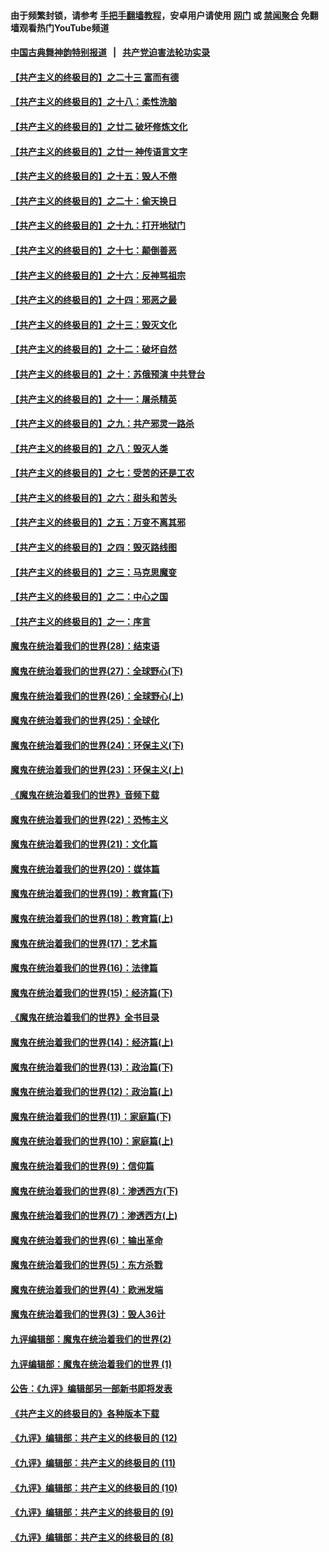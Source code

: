 #### 由于频繁封锁，请参考 [手把手翻墙教程](https://github.com/gfw-breaker/guides/wiki/)，安卓用户请使用 [网门](https://github.com/gfw-breaker/bn-android/blob/master/ogate.md?t=06010635) 或 [禁闻聚合](https://github.com/gfw-breaker/bn-android) 免翻墙观看热门YouTube频道 

#### [中国古典舞神韵特别报道](https://github.com/gfw-breaker/mh-news/blob/master/shenyun.md?t=06010635) &nbsp;&nbsp;|&nbsp;&nbsp; [共产党迫害法轮功实录](https://github.com/gfw-breaker/mh-news/blob/master/README.md?t=06010635)  

#### [【共产主义的终极目的】之二十三 富而有德](../pages/nsc422/n11283598.md?t=06010635) 

#### [【共产主义的终极目的】之十八：柔性洗脑](../pages/nsc422/n11199994.md?t=06010635) 

#### [【共产主义的终极目的】之廿二 破坏修炼文化](../pages/nsc422/n11245728.md?t=06010635) 

#### [【共产主义的终极目的】之廿一 神传语言文字](../pages/nsc422/n11263265.md?t=06010635) 

#### [【共产主义的终极目的】之十五：毁人不倦](../pages/nsc422/n11166792.md?t=06010635) 

#### [【共产主义的终极目的】之二十：偷天换日](../pages/nsc422/n11238846.md?t=06010635) 

#### [【共产主义的终极目的】之十九：打开地狱门](../pages/nsc422/n11206376.md?t=06010635) 

#### [【共产主义的终极目的】之十七：颠倒善恶](../pages/nsc422/n11179782.md?t=06010635) 

#### [【共产主义的终极目的】之十六：反神骂祖宗](../pages/nsc422/n11166798.md?t=06010635) 

#### [【共产主义的终极目的】之十四：邪恶之最](../pages/nsc422/n11150249.md?t=06010635) 

#### [【共产主义的终极目的】之十三：毁灭文化](../pages/nsc422/n11135227.md?t=06010635) 

#### [【共产主义的终极目的】之十二：破坏自然](../pages/nsc422/n11135214.md?t=06010635) 

#### [【共产主义的终极目的】之十：苏俄预演 中共登台](../pages/nsc422/n11118424.md?t=06010635) 

#### [【共产主义的终极目的】之十一：屠杀精英](../pages/nsc422/n11118442.md?t=06010635) 

#### [【共产主义的终极目的】之九：共产邪灵一路杀](../pages/nsc422/n11114139.md?t=06010635) 

#### [【共产主义的终极目的】之八：毁灭人类](../pages/nsc422/n11108503.md?t=06010635) 

#### [【共产主义的终极目的】之七：受苦的还是工农](../pages/nsc422/n11101809.md?t=06010635) 

#### [【共产主义的终极目的】之六：甜头和苦头](../pages/nsc422/n11096971.md?t=06010635) 

#### [【共产主义的终极目的】之五：万变不离其邪](../pages/nsc422/n11091285.md?t=06010635) 

#### [【共产主义的终极目的】之四：毁灭路线图](../pages/nsc422/n11086284.md?t=06010635) 

#### [【共产主义的终极目的】之三：马克思魔变](../pages/nsc422/n11061941.md?t=06010635) 

#### [【共产主义的终极目的】之二：中心之国](../pages/nsc422/n11047728.md?t=06010635) 

#### [【共产主义的终极目的】之一：序言](../pages/nsc422/n11086077.md?t=06010635) 

#### [魔鬼在统治着我们的世界(28)：结束语](../pages/nsc422/n10936246.md?t=06010635) 

#### [魔鬼在统治着我们的世界(27)：全球野心(下)](../pages/nsc422/n10928319.md?t=06010635) 

#### [魔鬼在统治着我们的世界(26)：全球野心(上)](../pages/nsc422/n10900318.md?t=06010635) 

#### [魔鬼在统治着我们的世界(25)：全球化](../pages/nsc422/n10788205.md?t=06010635) 

#### [魔鬼在统治着我们的世界(24)：环保主义(下)](../pages/nsc422/n10695307.md?t=06010635) 

#### [魔鬼在统治着我们的世界(23)：环保主义(上)](../pages/nsc422/n10688613.md?t=06010635) 

#### [《魔鬼在统治着我们的世界》音频下载](../pages/nsc422/n10635553.md?t=06010635) 

#### [魔鬼在统治着我们的世界(22)：恐怖主义](../pages/nsc422/n10614727.md?t=06010635) 

#### [魔鬼在统治着我们的世界(21)：文化篇](../pages/nsc422/n10597706.md?t=06010635) 

#### [魔鬼在统治着我们的世界(20)：媒体篇](../pages/nsc422/n10586579.md?t=06010635) 

#### [魔鬼在统治着我们的世界(19)：教育篇(下)](../pages/nsc422/n10564808.md?t=06010635) 

#### [魔鬼在统治着我们的世界(18)：教育篇(上)](../pages/nsc422/n10526970.md?t=06010635) 

#### [魔鬼在统治着我们的世界(17)：艺术篇](../pages/nsc422/n10499093.md?t=06010635) 

#### [魔鬼在统治着我们的世界(16)：法律篇](../pages/nsc422/n10485969.md?t=06010635) 

#### [魔鬼在统治着我们的世界(15)：经济篇(下)](../pages/nsc422/n10469975.md?t=06010635) 

#### [《魔鬼在统治着我们的世界》全书目录](../pages/nsc422/n10464261.md?t=06010635) 

#### [魔鬼在统治着我们的世界(14)：经济篇(上)](../pages/nsc422/n10457370.md?t=06010635) 

#### [魔鬼在统治着我们的世界(13)：政治篇(下)](../pages/nsc422/n10448270.md?t=06010635) 

#### [魔鬼在统治着我们的世界(12)：政治篇(上)](../pages/nsc422/n10444576.md?t=06010635) 

#### [魔鬼在统治着我们的世界(11)：家庭篇(下)](../pages/nsc422/n10440961.md?t=06010635) 

#### [魔鬼在统治着我们的世界(10)：家庭篇(上)](../pages/nsc422/n10435448.md?t=06010635) 

#### [魔鬼在统治着我们的世界(9)：信仰篇](../pages/nsc422/n10432159.md?t=06010635) 

#### [魔鬼在统治着我们的世界(8)：渗透西方(下)](../pages/nsc422/n10429603.md?t=06010635) 

#### [魔鬼在统治着我们的世界(7)：渗透西方(上)](../pages/nsc422/n10426013.md?t=06010635) 

#### [魔鬼在统治着我们的世界(6)：输出革命](../pages/nsc422/n10421536.md?t=06010635) 

#### [魔鬼在统治着我们的世界(5)：东方杀戮](../pages/nsc422/n10417707.md?t=06010635) 

#### [魔鬼在统治着我们的世界(4)：欧洲发端](../pages/nsc422/n10414890.md?t=06010635) 

#### [魔鬼在统治着我们的世界(3)：毁人36计](../pages/nsc422/n10411583.md?t=06010635) 

#### [九评编辑部：魔鬼在统治着我们的世界(2)](../pages/nsc422/n10410036.md?t=06010635) 

#### [九评编辑部：魔鬼在统治着我们的世界 (1)](../pages/nsc422/n10406825.md?t=06010635) 

#### [公告：《九评》编辑部另一部新书即将发表](../pages/nsc422/n10405104.md?t=06010635) 

#### [《共产主义的终极目的》各种版本下载](../pages/nsc422/n10022138.md?t=06010635) 

#### [《九评》编辑部：共产主义的终极目的 (12)](../pages/nsc422/n9933272.md?t=06010635) 

#### [《九评》编辑部：共产主义的终极目的 (11)](../pages/nsc422/n9924973.md?t=06010635) 

#### [《九评》编辑部：共产主义的终极目的 (10)](../pages/nsc422/n9920883.md?t=06010635) 

#### [《九评》编辑部：共产主义的终极目的 (9)](../pages/nsc422/n9916363.md?t=06010635) 

#### [《九评》编辑部：共产主义的终极目的 (8)](../pages/nsc422/n9912488.md?t=06010635) 

